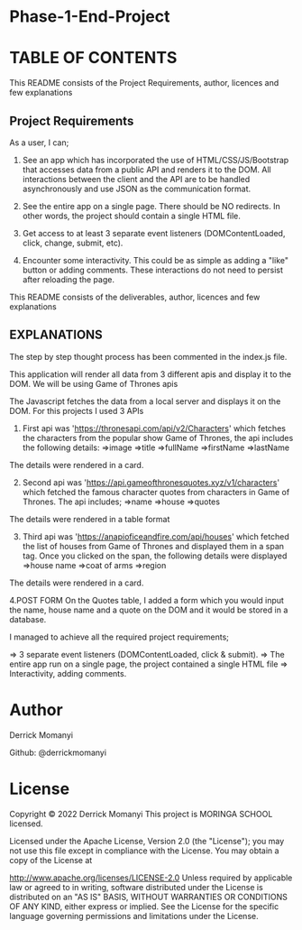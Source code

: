 # Phase-1-End-Project

# TABLE OF CONTENTS

This README consists of the Project Requirements, author, licences and few explanations

## Project Requirements

As a user, I can;
1. See an app which has incorporated the use of HTML/CSS/JS/Bootstrap that accesses data from a public API and renders it to the DOM. All interactions between the client and the API are to be handled asynchronously and use JSON as the communication format.

2. See the entire app on a single page. There should be NO redirects. In other words, the project should contain a single HTML file.

3. Get access to at least 3 separate event listeners (DOMContentLoaded, click, change, submit, etc).

4. Encounter some interactivity. This could be as simple as adding a "like" button or adding comments. These interactions do not need to persist after reloading the page.

This README consists of the deliverables, author, licences and few explanations




## EXPLANATIONS

The step by step thought process has been commented in the index.js file.

This application will render all data from 3 different apis and display it to the DOM. We will be using Game of Thrones apis

The Javascript fetches the data from a local server and displays it on the DOM. For this projects I used 3 APIs
1. First api was 'https://thronesapi.com/api/v2/Characters' which fetches the characters from the popular show Game of Thrones, the api includes the following details:
 =>image
 =>title
 =>fullName
 =>firstName 
 =>lastName

 The details were rendered in a card.

 2. Second api was 'https://api.gameofthronesquotes.xyz/v1/characters' which fetched the famous character quotes from characters in Game of Thrones. The api includes;
 =>name
 =>house
 =>quotes

 The details were rendered in a table format

 3. Third api was 'https://anapioficeandfire.com/api/houses' which fetched the list of houses from Game of Thrones and displayed them in a span tag. Once you clicked on the span, the following details were displayed
 =>house name
 =>coat of arms
 =>region 

 The details were rendered in a card.

 4.POST FORM
 On the Quotes table, I added a form which you would input the name, house name and a quote on the DOM and it would be stored in a database. 

 I managed to achieve all the required project requirements;

   => 3 separate event listeners (DOMContentLoaded, click & submit).
   => The entire app run on a single page, the project contained a single HTML file
   => Interactivity, adding comments.


# Author
 Derrick Momanyi

Github: @derrickmomanyi

# License 
Copyright © 2022 Derrick Momanyi This project is MORINGA SCHOOL licensed.

Licensed under the Apache License, Version 2.0 (the "License"); you may not use this file except in compliance with the License. You may obtain a copy of the License at

http://www.apache.org/licenses/LICENSE-2.0 Unless required by applicable law or agreed to in writing, software distributed under the License is distributed on an "AS IS" BASIS, WITHOUT WARRANTIES OR CONDITIONS OF ANY KIND, either express or implied. See the License for the specific language governing permissions and limitations under the License.